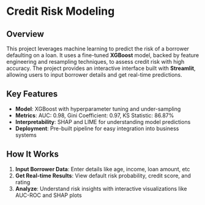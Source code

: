 # Credit Risk Modeling

## Overview

This project leverages machine learning to predict the risk of a borrower defaulting on a loan. It uses a fine-tuned **XGBoost** model, backed by feature engineering and resampling techniques, to assess credit risk with high accuracy. The project provides an interactive interface built with **Streamlit**, allowing users to input borrower details and get real-time predictions.

## Key Features

- **Model**: XGBoost with hyperparameter tuning and under-sampling
- **Metrics**: AUC: 0.98, Gini Coefficient: 0.97, KS Statistic: 86.87%
- **Interpretability**: SHAP and LIME for understanding model predictions
- **Deployment**: Pre-built pipeline for easy integration into business systems

## How It Works

1. **Input Borrower Data**: Enter details like age, income, loan amount, etc
2. **Get Real-time Results**: View default risk probability, credit score, and rating
3. **Analyze**: Understand risk insights with interactive visualizations like AUC-ROC and SHAP plots
